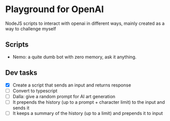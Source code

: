 # Playground for OpenAI

NodeJS scripts to interact with openai in different ways, mainly created as a way to challenge myself

## Scripts

- Nemo: a quite dumb bot with zero memory, ask it anything.

## Dev tasks

- [x] Create a script that sends an input and returns response
- [ ] Convert to typescript
- [ ] Dalla: give a random prompt for AI art generation
- [ ] It prepends the history (up to a prompt + character limit) to the input and sends it
- [ ] It keeps a summary of the history (up to a limit) and prepends it to input